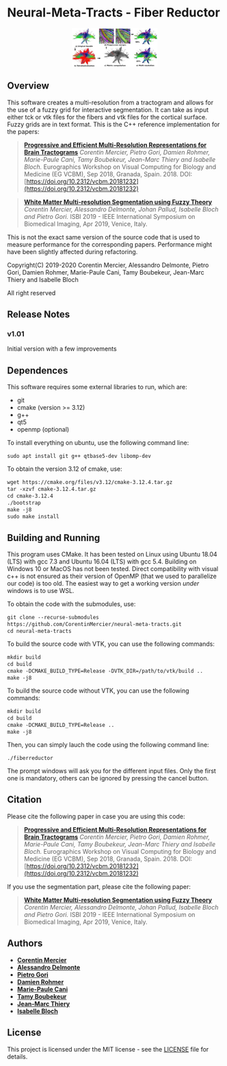 # Neural-Meta-Tracts - Fiber Reductor
<p align="center"><img src="ProgressiveBrainTractograms.jpg" width="200" /></p>

## Overview
This software creates a multi-resolution from a tractogram and allows for the use of a fuzzy grid for interactive segmentation. It can take as input either tck or vtk files for the fibers and vtk files for the cortical surface. Fuzzy grids are in text format. This is the C++ reference implementation for the papers: 

>**[Progressive and Efficient Multi-Resolution Representations for Brain Tractograms](https://hal.archives-ouvertes.fr/hal-01865128/document)** *Corentin Mercier, Pietro Gori, Damien Rohmer, Marie-Paule Cani, Tamy Boubekeur, Jean-Marc Thiery and Isabelle Bloch.* Eurographics Workshop on Visual Computing for Biology and Medicine (EG VCBM), Sep 2018, Granada, Spain. 2018. DOI: [https://doi.org/10.2312/vcbm.20181232](https://doi.org/10.2312/vcbm.20181232)

>**[White Matter Multi-resolution Segmentation using Fuzzy Theory](https://hal.archives-ouvertes.fr/hal-01983010/document)** *Corentin Mercier, Alessandro Delmonte, Johan Pallud, Isabelle Bloch and Pietro Gori.* ISBI 2019 - IEEE International Symposium on
Biomedical Imaging, Apr 2019, Venice, Italy.

This is not the exact same version of the source code that is used to measure performance for the corresponding papers. Performance might have been slightly affected during refactoring.

Copyright(C) 2019-2020 Corentin Mercier, Alessandro Delmonte, Pietro Gori, Damien Rohmer, Marie-Paule Cani, Tamy Boubekeur, Jean-Marc Thiery and Isabelle Bloch

All right reserved

## Release Notes ##
### v1.01 ###
Initial version with a few improvements

## Dependences

This software requires some external libraries to run, which are:
* git
* cmake (version >= 3.12)
* g++
* qt5
* openmp (optional)

To install everything on ubuntu, use the following command line:
```
sudo apt install git g++ qtbase5-dev libomp-dev
```
To obtain the version 3.12 of cmake, use:
```
wget https://cmake.org/files/v3.12/cmake-3.12.4.tar.gz
tar -xzvf cmake-3.12.4.tar.gz
cd cmake-3.12.4
./bootstrap
make -j8
sudo make install
```

## Building and Running

This program uses CMake. It has been tested on Linux using Ubuntu 18.04 (LTS) with gcc 7.3 and Ubuntu 16.04 (LTS) with gcc 5.4. Building on Windows 10 or MacOS has not been tested. Direct compatibility with visual c++ is not ensured as their version of OpenMP (that we used to parallelize our code) is too old. The easiest way to get a working version *under* windows is to use WSL. 

To obtain the code with the submodules, use:
```
git clone --recurse-submodules https://github.com/CorentinMercier/neural-meta-tracts.git
cd neural-meta-tracts
```
To build the source code with VTK, you can use the following commands:
```
mkdir build
cd build
cmake -DCMAKE_BUILD_TYPE=Release -DVTK_DIR=/path/to/vtk/build ..
make -j8
```

To build the source code without VTK, you can use the following commands: 

```
mkdir build
cd build
cmake -DCMAKE_BUILD_TYPE=Release ..
make -j8
```

Then, you can simply lauch the code using the following command line:

```
./fiberreductor
```

The prompt windows will ask you for the different input files. Only the first one is mandatory, others can be ignored by pressing the cancel button.

## Citation

Please cite the following paper in case you are using this code:
>**[Progressive and Efficient Multi-Resolution Representations for Brain Tractograms](https://hal.archives-ouvertes.fr/hal-01865128/document)** *Corentin Mercier, Pietro Gori, Damien Rohmer, Marie-Paule Cani, Tamy Boubekeur, Jean-Marc Thiery and Isabelle Bloch.* Eurographics Workshop on Visual Computing for Biology and Medicine (EG VCBM), Sep 2018, Granada, Spain. 2018. DOI: [https://doi.org/10.2312/vcbm.20181232](https://doi.org/10.2312/vcbm.20181232)

If you use the segmentation part, please cite the following paper:
>**[White Matter Multi-resolution Segmentation using Fuzzy Theory](https://hal.archives-ouvertes.fr/hal-01983010/document)** *Corentin Mercier, Alessandro Delmonte, Johan Pallud, Isabelle Bloch and Pietro Gori.* ISBI 2019 - IEEE International Symposium on
Biomedical Imaging, Apr 2019, Venice, Italy.

## Authors

* [**Corentin Mercier**](https://perso.telecom-paristech.fr/comercier/)
* [**Alessandro Delmonte**](https://aledelmo.github.io)
* [**Pietro Gori**](https://perso.telecom-paristech.fr/pgori/)
* [**Damien Rohmer**](https://imagecomputing.net/damien.rohmer/)
* [**Marie-Paule Cani**](https://team.inria.fr/imagine/marie-paule-cani/)
* [**Tamy Boubekeur**](https://perso.telecom-paristech.fr/boubek)
* [**Jean-Marc Thiery**](https://perso.telecom-paristech.fr/jthiery/)
* [**Isabelle Bloch**](https://perso.telecom-paristech.fr/bloch/)

## License

This project is licensed under the MIT license - see the [LICENSE](LICENSE) file for details.

